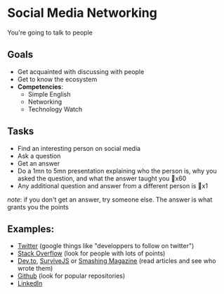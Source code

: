 # Social Media Networking

You're going to talk to people

## Goals

* Get acquainted with discussing with people
* Get to know the ecosystem
* **Competencies**:
  * Simple English 
  * Networking
  * Technology Watch 

## Tasks

* Find an interesting person on social media
* Ask a question
* Get an answer
* Do a 1mn to 5mn presentation explaining who the person is, why you asked the question, and what the answer taught you 🔑x60
* Any additional question and answer from a different person is 🔑x1

_note_: if you don't get an answer, try someone else. The answer is what grants you the points

## Examples:

* [Twitter](https://twitter.com/) \(google things like "developpers to follow on twitter"\)
* [Stack Overflow](https://stackoverflow.com/) \(look for people with lots of points\)
* [Dev.to](https://dev.to/), [SurviveJS](https://survivejs.com/) or [Smashing Magazine](https://www.smashingmagazine.com/) \(read articles and see who wrote them\)
* [Github](https://www.github.com) \(look for popular repositories\)
* [LinkedIn](https://www.smashingmagazine.com/)

